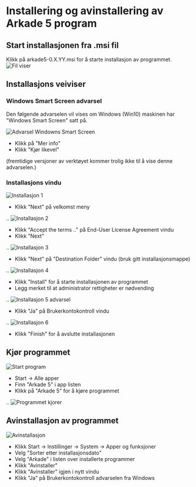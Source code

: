 # Installering og avinstallering av Arkade 5 program

## Start installasjonen fra .msi fil
Klikk på arkade5-0.X.YY.msi for å starte installasjon av programmet.
![](img/NedlastningerFilViser.png "Fil viser")

## Installasjons veiviser
### Windows Smart Screen advarsel
Den følgende advarselen vil vises om Windows (Win10) maskinen har "Windows Smart Screen" satt på.
  
![](img/WinSmartScreenWarning.png "Advarsel Windowns Smart Screen")  

*   Klikk på "Mer info"
*   Klikk "Kjør likevel"

(fremtidige versjoner av verktøyet kommer trolig ikke til å vise denne advarselen.)

### Installasjons vindu
![](img/ArkadeSetup_01.png "Installasjon 1")

*   Klikk "Next" på velkomst meny


..
![](img/ArkadeSetup_02.png "Installasjon 2")


*   Klikk "Accept the terms .." på End-User License Agreement vindu
*   Klikk "Next"


..
![](img/ArkadeSetup_03.png "Installasjon 3")

*   Klikk "Next" på "Destination Folder" vindu (bruk gitt installasjonsmappe)


..
![](img/ArkadeSetup_04.png "Installasjon 4")

*   Klikk "Install" for å starte installasjonen av programmet
*   Legg merket til at administrator rettigheter er nødvending


..
![](img/ArkadeSetup_05.png "Installasjon 5 advarsel")

*   Klikk "Ja" på Brukerkontokontroll vindu


..
![](img/ArkadeSetup_06.png "Installasjon 6")

*   Klikk "Finish" for å avslutte installasjonen

## Kjør programmet
![](img/RunTool.png "Start program")

*   Start -> Alle apper
*   Finn "Arkade 5" i app listen
*   Klikk på "Arkade 5" for å kjøre programmet


..
![](img/toolRunning.png "Programmet kjorer")

## Avinstallasjon av programmet

![](img/Uninstall_02.png "Avinstallasjon")

*   Klikk Start -> Instillinger -> System -> Apper og funksjoner
*   Velg "Sorter etter installasjonsdato"
*   Velg "Arkade" i listen over installerte programmer
*   Klikk "Avinstaller"
*   Klikk "Avinstaller" igjen i nytt vindu
*   Klikk "Ja" på Brukerkontokontroll advarselen fra Windows
